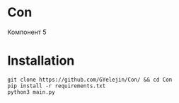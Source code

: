 # Con
Компонент 5
# Installation
```
git clone https://github.com/GYelejin/Con/ && cd Con
pip install -r requirements.txt
python3 main.py
```


